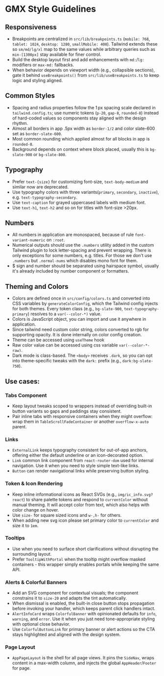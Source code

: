# GMX Style Guidelines

## Responsiveness
- Breakpoints are centralized in `src/lib/breakpoints.ts` (`mobile: 768`, `tablet: 1024`, `desktop: 1280`, `smallMobile: 400`). Tailwind extends these so `sm/md/lg/xl` map to the same values while arbitrary queries such as `min-[1300px]` stay available for finer control.
- Build the desktop layout first and add enhancements with `md:`/`lg:` modifiers or `max-md:` fallbacks.
- When behavior depends on viewport width (e.g., collapsible sections), gate it behind `useBreakpoints()` from `src/lib/useBreakpoints.ts` to keep logic and styling aligned.

## Common Styles
- Spacing and radius properties follow the 1 px spacing scale declared in `tailwind.config.ts`; use numeric tokens (`p-20`, `gap-8`, `rounded-8`) instead of hard-coded values so components stay aligned with the design rhythm.
- Almost all borders in app .5px width as `border-1/2` and color slate-600 set as `border-slate-600`.
- Most common rounding which applied almost for all blocks in app is `rounded-8`.
- Background depends on context where block placed, usually this is `bg-slate-900` or `bg-slate-800`.

## Typography
- Prefer `text-{size}` for customizing font-size, `text-body-medium` and similar now are deprecated.
- Use typography colors with three variants(`primary`, `secondary`, `inactive`), e.g. `text-typography-secondary`.
- Use `text-caption` for grayed uppercased labels with medium font.
- Use `text-h1`, `text-h2` and so on for titles with font-size >20px.

## Numbers
- All numbers in application are monospaced, because of rule `font-variant-numeric` on `:root`.
- Numerical outputs should use the `.numbers` utility added in the custom Tailwind plugin to lock letter-spacing and prevent wrapping. There is only exceptions for some numbers, e.g. titles. For those we don't use `.numbers` but `.normal-nums` which disables mono font for them.
- $ sign and number should be separated using hairspace symbol, usually it's already included by number component or formatters.

## Theming and Colors
- Colors are defined once in `src/config/colors.ts` and converted into CSS variables by `generateColorConfig`, which the Tailwind config injects for both themes. Every token class (e.g., `bg-slate-900`, `text-typography-primary`) resolves to a `var(--color-*)` value.
- Colors is JavaScript object, you can import and use it anywhere in application.
- Since tailwind need custom color string, colors converted to rgb for supporting opacity. It is done internally on color config creation.
- Theme can be accessed using `useTheme` hook
- Raw color value can be accessed using css variable `var(--color-*-raw)`.
- Dark mode is class-based. The `<body>` receives `.dark`, so you can opt into theme-specific tweaks with the `dark:` prefix (e.g., `dark:bg-slate-750`).

## Use cases:

### Tabs Component
- Keep layout tweaks scoped to wrappers instead of overriding built-in button variants so gaps and paddings stay consistent.
- Pair inline tabs with responsive containers when they might overflow: wrap them in `TableScrollFadeContainer` or another `overflow-x-auto` parent.

### Links
- `ExternalLink` keeps typography consistent for out-of-app anchors, offering either the default underline or an icon-decorated option.
- `Link` common link component from `react-router-dom` used for internal navigation. Use it when you need to style simple text-like links.
- `Button` can render navigational links while preserving button styling.

### Token & Icon Rendering
- Keep inline informational icons as React SVGs (e.g., `img/ic_info.svg?react`) to share palette tokens and respond to `currentColor` without manual theming. It will accept color from text, which also helps with color change on hover.
- Use `size-` for square sized icons and `w-,h-` for others.
- When adding new svg icon please set primary color to `currentColor` and size it to `1em`.

### Tooltips
- Use when you need to surface short clarifications without disrupting the surrounding layout.
- Prefer `TooltipWithPortal` when the tooltip might overflow masked containers - this wrapper simply enables portals while keeping the same API.

### Alerts & Colorful Banners
- Add an SVG component for contextual visuals; the component constrains it to `size-20` and adapts the tint automatically.
- When dismissal is enabled, the built-in close button stops propagation before invoking your handler, which keeps parent click handlers intact.
- `AlertInfoCard` wraps `ColorfulBanner` with opinionated defaults for `info`, `warning`, and `error`. Use it when you just need tone-appropriate styling with optional close behavior.
- Use `ColorfulButtonLink` for primary banner or alert actions so the CTA stays highlighted and aligned with the design system.

### Page Layout
- `AppPageLayout` is the shell for all page views. It pins the `SideNav`, wraps content in a max-width column, and injects the global `AppHeader`/`Footer` for page.


